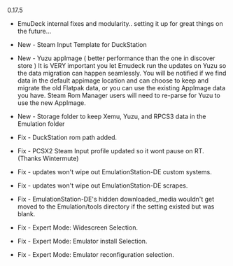 0.17.5
- EmuDeck internal fixes and modularity.. setting it up for great things on the future...
- New - Steam Input Template for DuckStation
- New - Yuzu appImage ( better performance than the one in discover store )
        It is VERY important you let Emudeck run the updates on Yuzu so the 
        data migration can happen seamlessly. You will be notified if we 
        find data in the default appimage location and can choose to keep 
        and migrate the old Flatpak data, or you can use the existing AppImage data you have.
        Steam Rom Manager users will need to re-parse for Yuzu to use the new AppImage.
- New - Storage folder to keep Xemu, Yuzu, and RPCS3 data in the Emulation folder

- Fix - DuckStation rom path added.
- Fix - PCSX2 Steam Input profile updated so it wont pause on RT. (Thanks Wintermute)
- Fix - updates won't wipe out EmulationStation-DE custom systems.
- Fix - updates won't wipe out EmulationStation-DE scrapes.
- Fix - EmulationStation-DE's hidden downloaded_media wouldn't get moved 
        to the Emulation/tools directory if the setting existed but was blank.
- Fix - Expert Mode: Widescreen Selection.
- Fix - Expert Mode: Emulator install Selection.
- Fix - Expert Mode: Emulator reconfiguration selection.

